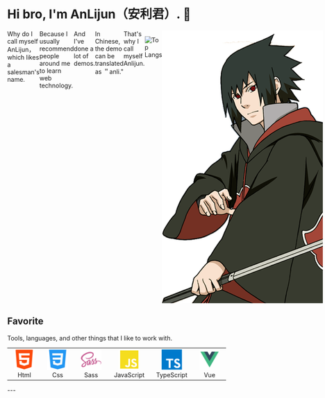 # Hi bro, I'm AnLijun（安利君）. 👋

<div class='intro' style="display: flex;">
      
  <div>Why do I call myself AnLijun，which likes a salesman's name.</div> 
  <div>Because I usually recommend people around me to learn web technology.</div> 
  <div>And I've done a lot of demos.  </div> 
  <div>In Chinese, the demo can be translated as ＂anli."</div>
  <div>That's why I call myself Anlijun.</div>
  
![Top Langs](https://github-readme-stats.vercel.app/api/top-langs/?username=An-Lijun&layout=compact&theme=tokyonight)

  <img src='./src/assets/sasuke.png' align="right"/>
</div>
<h2 align="left" id="macropower-tech">Favorite</h2>
 Tools, languages, and other things that I like to work with.
 <table>
  <tr>
    <td align="center" width="96">
      <a href="#macropower-tech">
        <img src="./src/assets/html.svg" width="48" height="48" alt="TypeScript" />
      </a>
      <br>Html
    </td>
    <td align="center" width="96">
      <a href="#macropower-tech">
        <img src="./src/assets/css.svg" width="48" height="48" alt="TypeScript" />
      </a>
      <br>Css
    </td>
    <td align="center"  width="96">
      <a href="#macropower-tech">
        <img src="./src/assets/sass-original.svg" width="48" height="48" alt="Debian" />
      </a>
      <br>Sass
    </td>
    <td align="center" width="96">
      <a href="#macropower-tech">
        <img src="./src/assets/JavaScript.svg" width="48" height="48" alt="TypeScript" />
      </a>
      <br>JavaScript
    </td>
    <td align="center" width="96">
      <a href="#macropower-tech">
        <img src="./src/assets/typescript-original.svg" width="48" height="48" alt="TypeScript" />
      </a>
      <br>TypeScript
    </td>
    <td align="center" width="96">
      <a href="#macropower-tech">
        <img src="./src/assets/Vue.svg" width="48" height="48" alt="TypeScript" />
      </a>
      <br>Vue
    </td>
  </tr>
</table>
---


